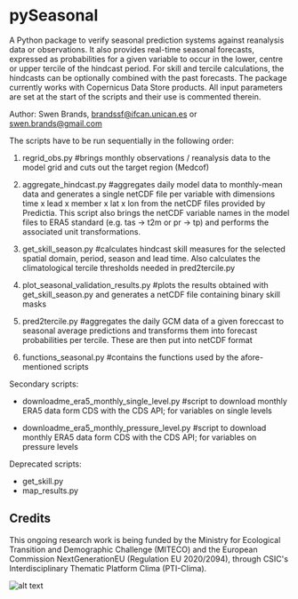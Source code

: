 # pySeasonal

A Python package to verify seasonal prediction systems against reanalysis
data or observations. It also provides real-time seasonal forecasts,
expressed as probabilities for a given variable to occur in the lower,
centre or upper tercile of the hindcast period. For skill and tercile
calculations, the hindcasts can be optionally combined with the past
forecasts. The package currently works with Copernicus Data Store products.
All input parameters are set at the start of the scripts and their use is
commented therein.

Author: Swen Brands, brandssf@ifcan.unican.es or swen.brands@gmail.com

The scripts have to be run sequentially in the following order:

1. regrid_obs.py #brings monthly observations / reanalysis data to the 
model grid and cuts out the target region (Medcof)

2. aggregate_hindcast.py #aggregates daily model data to monthly-mean
data and generates a single netCDF file per variable with dimensions
time x lead x member x lat x lon from the <yyyy><mm> netCDF files
provided by Predictia. This script also brings the netCDF variable names
in the model files to ERA5 standard (e.g. tas -> t2m or pr -> tp) and
performs the associated unit transformations.

3. get_skill_season.py #calculates hindcast skill measures for the
selected spatial domain, period, season and lead time. Also calculates
the climatological tercile thresholds needed in pred2tercile.py

4. plot_seasonal_validation_results.py #plots the results obtained with
get_skill_season.py and generates a netCDF file containing binary skill
masks

5. pred2tercile.py #aggregates the daily GCM data of a given foreccast
to seasonal average predictions and transforms them into forecast
probabilities per tercile. These are then put into netCDF format

6. functions_seasonal.py #contains the functions used by the afore-
mentioned scripts


Secondary scripts:
- downloadme_era5_monthly_single_level.py #script to download monthly
ERA5 data form CDS with the CDS API; for variables on single levels

- downloadme_era5_monthly_pressure_level.py #script to download monthly
ERA5 data form CDS with the CDS API; for variables on pressure levels


Deprecated scripts:
- get_skill.py
- map_results.py


Credits
-------
This ongoing research work is being funded by the Ministry for Ecological Transition and Demographic Challenge (MITECO) and the European Commission NextGenerationEU (Regulation EU 2020/2094), through CSIC's Interdisciplinary Thematic Platform Clima (PTI-Clima).

![alt text](https://pti-clima.csic.es/wp-content/uploads/2023/11/Web-Gob-Min-CSIC-COLOR-LOGO-PNG-RGB-300pppCLIMA.png)

